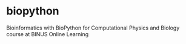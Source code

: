 # biopython
Bioinformatics with BioPython for Computational Physics and Biology course at BINUS Online Learning
